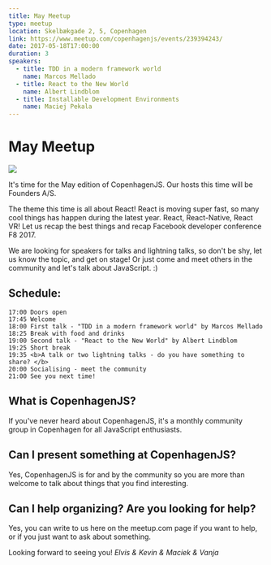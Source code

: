 ```yaml
---
title: May Meetup
type: meetup
location: Skelbækgade 2, 5, Copenhagen
link: https://www.meetup.com/copenhagenjs/events/239394243/
date: 2017-05-18T17:00:00
duration: 3
speakers:
  - title: TDD in a modern framework world
    name: Marcos Mellado
  - title: React to the New World
    name: Albert Lindblom
  - title: Installable Development Environments
    name: Maciej Pekala
---
```


# May Meetup


<img src="https://i.imgur.com/K3WTGOI.png" />

It's time for the May edition of CopenhagenJS. Our hosts this time will be Founders A/S.

The theme this time is all about React! React is moving super fast, so many cool things has happen during the latest year. React, React-Native, React VR! Let us recap the best things and recap Facebook developer conference F8 2017.

We are looking for speakers for talks and lightning talks, so don't be shy, let us know the topic, and get on stage! Or just come and meet others in the community and let's talk about JavaScript. :)

## <b>Schedule:</b>

    17:00 Doors open
    17:45 Welcome
    18:00 First talk - "TDD in a modern framework world" by Marcos Mellado
    18:25 Break with food and drinks
    19:00 Second talk - "React to the New World" by Albert Lindblom
    19:25 Short break
    19:35 <b>A talk or two lightning talks - do you have something to share? </b>
    20:00 Socialising - meet the community
    21:00 See you next time!

## <b>What is CopenhagenJS? </b>

If you've never heard about CopenhagenJS, it's a monthly community group in Copenhagen for all JavaScript enthusiasts.

## <b>Can I present something at CopenhagenJS? </b>

Yes, CopenhagenJS is for and by the community so you are more than welcome to talk about things that you find interesting.

## <b>Can I help organizing? Are you looking for help? </b>

Yes, you can write to us here on the meetup.com page if you want to help, or if you just want to ask about something.

Looking forward to seeing you!
<i>Elvis &amp; Kevin &amp; Maciek &amp; Vanja</i>
